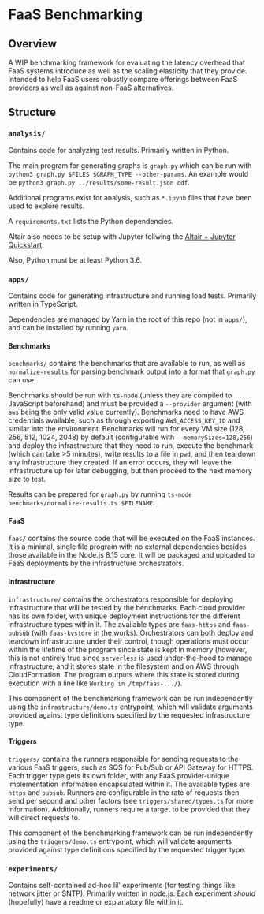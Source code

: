 # FaaS Benchmarking

## Overview

A WIP benchmarking framework for evaluating the latency overhead that FaaS systems introduce as well as the scaling elasticity that they provide. Intended to help FaaS users robustly compare offerings between FaaS providers as well as against non-FaaS alternatives.

## Structure

### `analysis/`

Contains code for analyzing test results. Primarily written in Python.

The main program for generating graphs is `graph.py` which can be run with `python3 graph.py $FILES $GRAPH_TYPE --other-params`. An example would be `python3 graph.py ../results/some-result.json cdf`.

Additional programs exist for analysis, such as `*.ipynb` files that have been used to explore results.

A `requirements.txt` lists the Python dependencies.

Altair also needs to be setup with Jupyter follwing the [Altair + Jupyter Quickstart](https://altair-viz.github.io/getting_started/installation.html#quick-start-altair-notebook).

Also, Python must be at least Python 3.6.

### `apps/`

Contains code for generating infrastructure and running load tests. Primarily written in TypeScript.

Dependencies are managed by Yarn in the root of this repo (not in `apps/`), and can be installed by running `yarn`.

#### Benchmarks

`benchmarks/` contains the benchmarks that are available to run, as well as `normalize-results` for parsing benchmark output into a format that `graph.py` can use.

Benchmarks should be run with `ts-node` (unless they are compiled to JavaScript beforehand) and must be provided a `--provider` argument (with `aws` being the only valid value currently). Benchmarks need to have AWS credentials available, such as through exporting `AWS_ACCESS_KEY_ID` and similar into the environment. Benchmarks will run for every VM size (128, 256, 512, 1024, 2048) by default (configurable with `--memorySizes=128,256`) and deploy the infrastructure that they need to run, execute the benchmark (which can take >5 minutes), write results to a file in `pwd`, and then teardown any infrastructure they created. If an error occurs, they will leave the infrastructure up for later debugging, but then proceed to the next memory size to test.

Results can be prepared for `graph.py` by running `ts-node benchmarks/normalize-results.ts $FILENAME`.

#### FaaS

`faas/` contains the source code that will be executed on the FaaS instances. It is a minimal, single file program with no external dependencies besides those available in the Node.js 8.15 core. It will be packaged and uploaded to FaaS deployments by the infrastructure orchestrators.

#### Infrastructure

`infrastructure/` contains the orchestrators responsible for deploying infrastructure that will be tested by the benchmarks. Each cloud provider has its own folder, with unique deployment instructions for the different infrastructure types within it. The available types are `faas-https` and `faas-pubsub` (with `faas-kvstore` in the works). Orchestrators can both deploy and teardown infrastructure under their control, though operations must occur within the lifetime of the program since state is kept in memory (however, this is not entirely true since `serverless` is used under-the-hood to manage infrastructure, and it stores state in the filesystem and on AWS through CloudFormation. The program outputs where this state is stored during execution with a line like `Working in /tmp/faas-.../`).

This component of the benchmarking framework can be run independently using the `infrastructure/demo.ts` entrypoint, which will validate arguments provided against type definitions specified by the requested infrastructure type.

#### Triggers

`triggers/` contains the runners responsible for sending requests to the various FaaS triggers, such as SQS for Pub/Sub or API Gateway for HTTPS. Each trigger type gets its own folder, with any FaaS provider-unique implementation information encapsulated within it. The available types are `https` and `pubsub`. Runners are configurable in the rate of requests then send per second and other factors (see `triggers/shared/types.ts` for more information). Additionally, runners require a target to be provided that they will direct requests to.

This component of the benchmarking framework can be run independently using the `triggers/demo.ts` entrypoint, which will validate arguments provided against type definitions specified by the requested trigger type.

### `experiments/`

Contains self-contained ad-hoc lil' experiments (for testing things like network jitter or SNTP). Primarily written in node.js. Each experiment _should_ (hopefully) have a readme or explanatory file within it.
